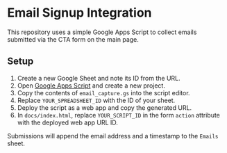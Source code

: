 # Email Signup Integration

This repository uses a simple Google Apps Script to collect emails submitted via the CTA form on the main page.

## Setup
1. Create a new Google Sheet and note its ID from the URL.
2. Open [Google Apps Script](https://script.google.com/) and create a new project.
3. Copy the contents of `email_capture.gs` into the script editor.
4. Replace `YOUR_SPREADSHEET_ID` with the ID of your sheet.
5. Deploy the script as a web app and copy the generated URL.
6. In `docs/index.html`, replace `YOUR_SCRIPT_ID` in the form `action` attribute with the deployed web app URL ID.

Submissions will append the email address and a timestamp to the `Emails` sheet.

